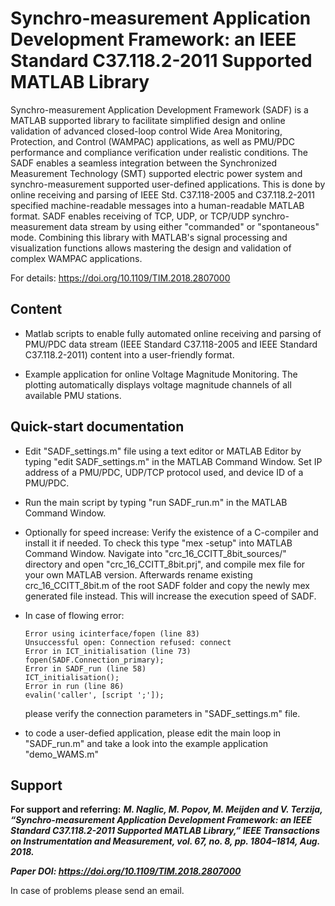 # Synchro-measurement Application Development Framework: an IEEE Standard C37.118.2-2011 Supported MATLAB Library

Synchro-measurement Application Development Framework (SADF) is a MATLAB supported library to facilitate simplified design and online validation of advanced closed-loop control Wide Area Monitoring, Protection, and Control (WAMPAC) applications, as well as PMU/PDC performance and compliance verification under realistic conditions. 
The SADF enables a seamless integration between the Synchronized Measurement Technology (SMT) supported electric power system and synchro-measurement supported user-defined applications. This is done by online receiving and parsing of IEEE Std. C37.118-2005 and C37.118.2-2011 specified machine-readable messages into a human-readable MATLAB format. SADF enables receiving of TCP, UDP, or TCP/UDP synchro-measurement data stream by using either "commanded" or "spontaneous" mode. Combining this library with MATLAB's signal processing and visualization functions allows mastering the design and validation of complex WAMPAC applications.

For details: https://doi.org/10.1109/TIM.2018.2807000

## **Content**
- Matlab scripts to enable fully automated online receiving and parsing of PMU/PDC data stream (IEEE Standard C37.118-2005 and IEEE Standard C37.118.2-2011) content into a user-friendly format.

- Example application for online Voltage Magnitude Monitoring. The plotting automatically displays voltage magnitude channels of all available PMU stations.


## **Quick-start documentation**
- Edit "SADF_settings.m" file using a text editor or MATLAB Editor by typing "edit SADF_settings.m" in the MATLAB Command Window.
  Set IP address of a PMU/PDC, UDP/TCP protocol used, and device ID of a PMU/PDC.

- Run the main script by typing "run SADF_run.m" in the MATLAB Command Window.

- Optionally for speed increase: Verify the existence of a C-compiler and install it if needed. To check this type "mex -setup" into     MATLAB Command Window. Navigate into "crc_16_CCITT_8bit_sources/" directory and open "crc_16_CCITT_8bit.prj", and compile mex file for your own MATLAB version. Afterwards rename existing crc_16_CCITT_8bit.m of the root SADF folder and copy the newly mex generated file instead. This will increase the execution speed of SADF.

- In case of flowing error:

      Error using icinterface/fopen (line 83)
      Unsuccessful open: Connection refused: connect
      Error in ICT_initialisation (line 73)
      fopen(SADF.Connection_primary);
      Error in SADF_run (line 58)	
      ICT_initialisation();
      Error in run (line 86)
      evalin('caller', [script ';']);	
	
     please verify the connection parameters in "SADF_settings.m" file. 

- to code a user-defied application, please edit the main loop in "SADF_run.m" and take a look into the example application "demo_WAMS.m"

## **Support** ##
**For support and referring:**
**_M. Naglic, M. Popov, M. Meijden and V. Terzija, “Synchro-measurement Application Development Framework: an IEEE Standard C37.118.2-2011 Supported MATLAB Library,” IEEE Transactions on Instrumentation and Measurement, vol. 67, no. 8, pp. 1804–1814, Aug. 2018._**

**_Paper DOI: https://doi.org/10.1109/TIM.2018.2807000_**

In case of problems please send an email.
